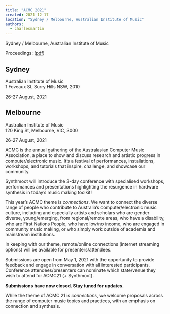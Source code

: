 ```yaml
---
title: "ACMC 2021"
created: 2021-12-17
location: "Sydney / Melbourne, Australian Institute of Music"
authors: 
  - charlesmartin
---
```


Sydney / Melbourne, Australian Institute of Music

Proceedings: ([pdf](assets/ACMC2021-proceedings.pdf))

## Sydney

Australian Institute of Music  
1 Foveaux St, Surry Hills NSW, 2010

26-27 August, 2021

## Melbourne

Australian Institute of Music  
120 King St, Melbourne, VIC, 3000

26-27 August, 2021

ACMC is the annual gathering of the Australasian Computer Music Association, a place to show and discuss research and artistic progress in computer/electronic music. It’s a festival of performances, installations, workshops, and tutorials that inspire, challenge, and showcase our community.

Synthmoot will introduce the 3-day conference with specialised workshops, performances and presentations highlighting the resurgence in hardware synthesis in today’s music making toolkit!

This year’s ACMC theme is _connections_. We want to connect the diverse range of people who contribute to Australia’s computer/electronic music culture, including and especially artists and scholars who are gender diverse, young/emerging, from regional/remote areas, who have a disability, who are First Nations People, who have low/no income, who are engaged in community music making, or who simply work outside of academia and mainstream institutions.

In keeping with our theme, remote/online connections (internet streaming options) will be available for presenters/attendees.

Submissions are open from May 1, 2021 with the opportunity to provide feedback and engage in conversation with all interested participants. Conference attendees/presenters can nominate which state/venue they wish to attend for ACMC21 (+ Synthmoot).

**Submissions have now closed. Stay tuned for updates.**

While the theme of ACMC 21 is _connections_, we welcome proposals across the range of computer music topics and practices, with an emphasis on connection and synthesis.
